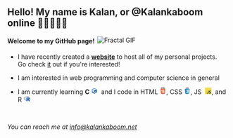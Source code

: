 ## Hello! My name is Kalan, or @Kalankaboom online 🤙🏽👌🏽🌺

[<img align="right" alt="Fractal GIF" width="300px" src="https://user-images.githubusercontent.com/97612117/149222245-7a4a047a-a8c3-41d8-834c-2b6acd8ae8ef.gif"/>][website]

#### Welcome to my GitHub page!

- I have recently created a **[website][website]** to host all of my personal projects. </br> Go check [it][website] out if you're interested!

- I am interested in web programming and computer science in general

- I am currently learning **C** <img alt="C" width="15px" src="https://raw.githubusercontent.com/github/explore/80688e429a7d4ef2fca1e82350fe8e3517d3494d/topics/c/c.png" />&nbsp; and I code in HTML <img alt="HTML" width="15px" src="https://raw.githubusercontent.com/github/explore/80688e429a7d4ef2fca1e82350fe8e3517d3494d/topics/html/html.png" />, CSS <img alt="CSS" width="15px" src="https://raw.githubusercontent.com/github/explore/80688e429a7d4ef2fca1e82350fe8e3517d3494d/topics/css/css.png" />, JS &nbsp;<img alt="JavaScript" width="15px" src="https://raw.githubusercontent.com/github/explore/80688e429a7d4ef2fca1e82350fe8e3517d3494d/topics/javascript/javascript.png" />, and R <img alt="R" width="15px" src="https://raw.githubusercontent.com/github/explore/80688e429a7d4ef2fca1e82350fe8e3517d3494d/topics/r/r.png" />

</br>

*You can reach me at info@kalankaboom.net*

[website]: https://kalankaboom.net/
